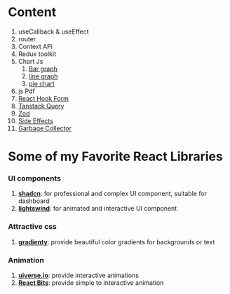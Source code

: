 # Content
1. useCallback & useEffect
2. router
3. Context APi
4. Redux toolkit
5. Chart Js
    1. [Bar graph](./vite-project/src/chartJS/BarGraph.jsx)
    1. [line graph](./vite-project/src/chartJS/LineGraph.jsx)
    1. [pie chart](./vite-project/src/chartJS/PieChart.jsx)
6. js Pdf
7. [React Hook Form](./vite-project//src/ReactHookFrom/readme.md)
8. [Tanstack Query](./vite-project/src/TanStackQuery/readme.md)
9. [Zod](./vite-project/src/Zod/readme.md)
10. [Side Effects](./vite-project/src/SideEffect/Readme.md)
11. [Garbage Collector](./vite-project/src/Garbage%20Collector/Readme.md)


# Some of my Favorite React Libraries

### UI components
1. [**shadcn**](https://ui.shadcn.com/): for professional and complex UI component, suitable for dashboard
4. [**lightswind**](https://lightswind.com/): for animated and interactive UI component

### Attractive css
1. [**gradienty**](https://gradienty.codes/): provide beautiful color gradients for backgrounds or text

### Animation
1. [**uiverse.io**](https://uiverse.io/): provide interactive animations 
2. [**React Bits**](https://reactbits.dev/animations/cubes): provide simple to interactive animation